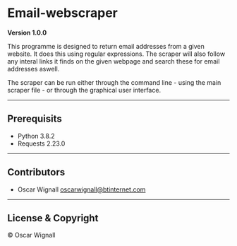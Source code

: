 # Email-webscraper

**Version 1.0.0**

This programme is designed to return email addresses from a given website. It does this using regular expressions. The scraper will also follow any interal links it finds on the given webpage and search these for email addresses aswell.

The scraper can be run either through the command line - using the main scraper file - or through the graphical user interface.

---

## Prerequisits

* Python 3.8.2
* Requests 2.23.0

---

## Contributors

- Oscar Wignall <oscarwignall@btinternet.com>

---

## License & Copyright

© Oscar Wignall